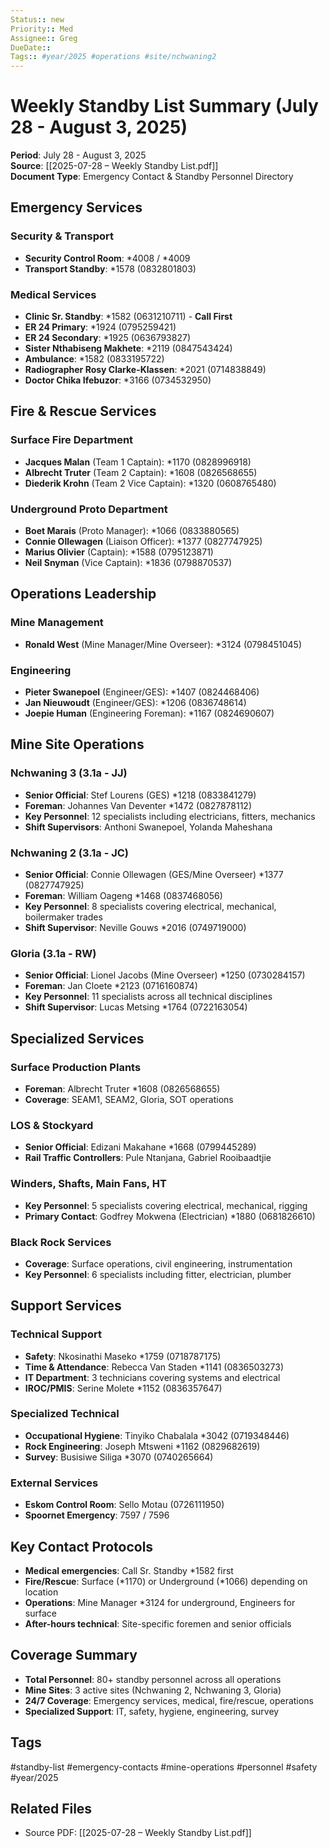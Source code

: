 ```yaml
---
Status:: new
Priority:: Med
Assignee:: Greg
DueDate:: 
Tags:: #year/2025 #operations #site/nchwaning2
---
```


# Weekly Standby List Summary (July 28 - August 3, 2025)

**Period**: July 28 - August 3, 2025  
**Source**: [[2025-07-28 – Weekly Standby List.pdf]]  
**Document Type**: Emergency Contact & Standby Personnel Directory

## Emergency Services

### Security & Transport
- **Security Control Room**: *4008 / *4009
- **Transport Standby**: *1578 (0832801803)

### Medical Services
- **Clinic Sr. Standby**: *1582 (0631210711) - **Call First**
- **ER 24 Primary**: *1924 (0795259421)
- **ER 24 Secondary**: *1925 (0636793827)
- **Sister Nthabiseng Makhete**: *2119 (0847543424)
- **Ambulance**: *1582 (0833195722)
- **Radiographer Rosy Clarke-Klassen**: *2021 (0714838849)
- **Doctor Chika Ifebuzor**: *3166 (0734532950)

## Fire & Rescue Services

### Surface Fire Department
- **Jacques Malan** (Team 1 Captain): *1170 (0828996918)
- **Albrecht Truter** (Team 2 Captain): *1608 (0826568655)
- **Diederik Krohn** (Team 2 Vice Captain): *1320 (0608765480)

### Underground Proto Department
- **Boet Marais** (Proto Manager): *1066 (0833880565)
- **Connie Ollewagen** (Liaison Officer): *1377 (0827747925)
- **Marius Olivier** (Captain): *1588 (0795123871)
- **Neil Snyman** (Vice Captain): *1836 (0798870537)

## Operations Leadership

### Mine Management
- **Ronald West** (Mine Manager/Mine Overseer): *3124 (0798451045)

### Engineering
- **Pieter Swanepoel** (Engineer/GES): *1407 (0824468406)
- **Jan Nieuwoudt** (Engineer/GES): *1206 (0836748614)
- **Joepie Human** (Engineering Foreman): *1167 (0824690607)

## Mine Site Operations

### Nchwaning 3 (3.1a - JJ)
- **Senior Official**: Stef Lourens (GES) *1218 (0833841279)
- **Foreman**: Johannes Van Deventer *1472 (0827878112)
- **Key Personnel**: 12 specialists including electricians, fitters, mechanics
- **Shift Supervisors**: Anthoni Swanepoel, Yolanda Maheshana

### Nchwaning 2 (3.1a - JC)  
- **Senior Official**: Connie Ollewagen (GES/Mine Overseer) *1377 (0827747925)
- **Foreman**: William Oageng *1468 (0837468056)
- **Key Personnel**: 8 specialists covering electrical, mechanical, boilermaker trades
- **Shift Supervisor**: Neville Gouws *2016 (0749719000)

### Gloria (3.1a - RW)
- **Senior Official**: Lionel Jacobs (Mine Overseer) *1250 (0730284157)
- **Foreman**: Jan Cloete *2123 (0716160874)
- **Key Personnel**: 11 specialists across all technical disciplines
- **Shift Supervisor**: Lucas Metsing *1764 (0722163054)

## Specialized Services

### Surface Production Plants
- **Foreman**: Albrecht Truter *1608 (0826568655)
- **Coverage**: SEAM1, SEAM2, Gloria, SOT operations

### LOS & Stockyard
- **Senior Official**: Edizani Makahane *1668 (0799445289)
- **Rail Traffic Controllers**: Pule Ntanjana, Gabriel Rooibaadtjie

### Winders, Shafts, Main Fans, HT
- **Key Personnel**: 5 specialists covering electrical, mechanical, rigging
- **Primary Contact**: Godfrey Mokwena (Electrician) *1880 (0681826610)

### Black Rock Services
- **Coverage**: Surface operations, civil engineering, instrumentation
- **Key Personnel**: 6 specialists including fitter, electrician, plumber

## Support Services

### Technical Support
- **Safety**: Nkosinathi Maseko *1759 (0718787175)
- **Time & Attendance**: Rebecca Van Staden *1141 (0836503273)
- **IT Department**: 3 technicians covering systems and electrical
- **IROC/PMIS**: Serine Molete *1152 (0836357647)

### Specialized Technical
- **Occupational Hygiene**: Tinyiko Chabalala *3042 (0719348446)
- **Rock Engineering**: Joseph Mtsweni *1162 (0829682619)
- **Survey**: Busisiwe Siliga *3070 (0740265664)

### External Services
- **Eskom Control Room**: Sello Motau (0726111950)
- **Spoornet Emergency**: 7597 / 7596

## Key Contact Protocols
- **Medical emergencies**: Call Sr. Standby *1582 first
- **Fire/Rescue**: Surface (*1170) or Underground (*1066) depending on location
- **Operations**: Mine Manager *3124 for underground, Engineers for surface
- **After-hours technical**: Site-specific foremen and senior officials

## Coverage Summary
- **Total Personnel**: 80+ standby personnel across all operations
- **Mine Sites**: 3 active sites (Nchwaning 2, Nchwaning 3, Gloria)
- **24/7 Coverage**: Emergency services, medical, fire/rescue, operations
- **Specialized Support**: IT, safety, hygiene, engineering, survey

## Tags
#standby-list #emergency-contacts #mine-operations #personnel #safety #year/2025

## Related Files
- Source PDF: [[2025-07-28 – Weekly Standby List.pdf]]